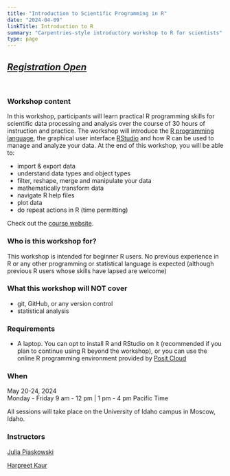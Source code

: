 ```yaml
---
title: "Introduction to Scientific Programming in R"
date: "2024-04-09"
linkTitle: Introduction to R
summary: "Carpentries-style introductory workshop to R for scientists"
type: page
---
```


## *[Registration Open](https://urldefense.com/v3/__https:/forms.office.com/Pages/ResponsePage.aspx?id=Y2u8fpJXGUqyCwS4JgSIU8llQCXr4PVDl9MlRvtGgnZUNU1LWDFNRk1FMUxYOTdRNUhWSlRLOVQ4VS4u__;!!JYXjzlvb!mTlzpsdUE4njw8kE6SP1tyGVJKx6Oc269H7GgAdiJk2zbsAsRZIUJ98b-x0PPxCNLgzerUY-YG6Gx6D53o409hLDno4$)*
 
<br>

### Workshop content

In this workshop, participants will learn practical R programming skills for scientific data processing and analysis over the course of 30 hours of instruction and practice. The workshop will introduce the [R programming language](https://www.r-project.org/), the graphical user interface [RStudio](https://www.rstudio.com/products/rstudio/) and how R can be used to manage and analyze your data. At the end of this workshop, you will be able to:

-   import & export data
-   understand data types and object types
-   filter, reshape, merge and manipulate your data
-   mathematically transform data
-   navigate R help files
-   plot data
-   do repeat actions in R (time permitting)

Check out the [course website](https://idahoagstats.github.io/r-for-ag-scientists/). 


### Who is this workshop for?

This workshop is intended for beginner R users. No previous experience in R or any other programming or statistical language is expected (although previous R users whose skills have lapsed are welcome)

### What this workshop will NOT cover

-   git, GitHub, or any version control
-   statistical analysis

### Requirements

-   A laptop. You can opt to install R and RStudio on it (recommended if you plan to continue using R beyond the workshop), or you can use the online R programming environment provided by [Posit Cloud]()

### When

May 20-24, 2024\
Monday - Friday
9 am - 12 pm | 1 pm - 4 pm Pacific Time

All sessions will take place on the University of Idaho campus in Moscow, Idaho.

### Instructors

[Julia Piaskowski](https://www.uidaho.edu/cals/statistical-programs/people/julia-piaskowski)

[Harpreet Kaur](https://www.uidaho.edu/cals/people/harpreet-kaur)

